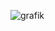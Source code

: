 ![grafik](https://github.com/atimati169/time_hud/assets/97812837/1558cd14-5419-482d-a581-2888645765c9)
